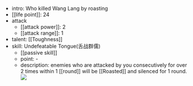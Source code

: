 - intro: Who killed Wang Lang by roasting
- [[life point]]: 24
- attack
	- [[attack power]]: 2
	- [[attack range]]: 1
- talent: [[Toughness]]
- skill: Undefeatable Tongue(舌战群儒) 
	- [[passive skill]] 
	- point: - 
	- description: enemies who are attacked by you consecutively for over 2 times within 1 [[round]] will be [[Roasted]] and silenced for 1 round.
  ![](https://imgsa.baidu.com/forum/w%3D580/sign=48e159db526034a829e2b889fb1149d9/3467f3dde71190efa7024205c01b9d16fffa60c6.jpg)

